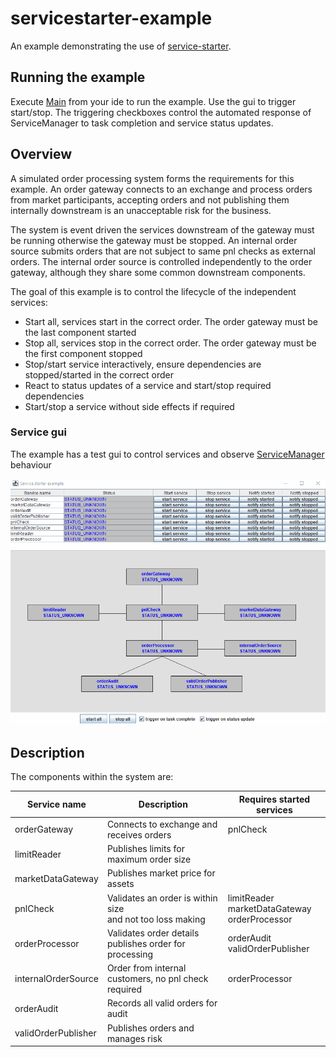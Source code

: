 # servicestarter-example

An example demonstrating the use of [service-starter](https://github.com/gregv12/fluxtion-service-starter). 


## Running the example
Execute [Main](src/main/java/com/fluxtion/example/servicestarter/example1/Main.java) from your ide to run the example.
Use the gui to trigger start/stop. The triggering checkboxes control the automated response of ServiceManager to task 
completion and service status updates.

## Overview
A simulated order processing system forms the requirements for this example. 
An order gateway connects to an exchange and process orders from market participants, 
accepting orders and not publishing them internally downstream is an unacceptable risk for the business.


The system is event driven the services downstream of the gateway must be running otherwise the gateway must be stopped. 
An internal order source submits orders that are not subject to same pnl checks as external orders. 
The internal order source is controlled independently to the order gateway, although they share some common downstream components.

The goal of this example is to control the lifecycle of the independent services:
- Start all, services start in the correct order. The order gateway must be the last component started
- Stop all, services stop in the correct order. The order gateway must be the first component stopped
- Stop/start service interactively, ensure dependencies are stopped/started in the correct order
- React to status updates of a service and start/stop required dependencies
- Start/stop a service without side effects if required

### Service gui
The example has a test gui to control services and observe [ServiceManager](https://github.com/gregv12/fluxtion-service-starter/blob/v0.1.17/src/main/java/com/fluxtion/example/servicestater/ServiceManager.java)
behaviour

![](docs/images/service-starter-example1.gif)

## Description

The components within the system are:

| Service name        | Description                                                   | Requires started services                            |
|---------------------|---------------------------------------------------------------|------------------------------------------------------|
| orderGateway        | Connects to exchange and receives orders                      | pnlCheck                                             |
| limitReader         | Publishes limits for maximum order size                       |                                                      |
| marketDataGateway   | Publishes market price for assets                             |                                                      |
| pnlCheck            | Validates an order is within size<br/>and not too loss making | limitReader<br/>marketDataGateway<br/>orderProcessor |
| orderProcessor      | Validates order details publishes order for processing        | orderAudit<br/>validOrderPublisher                   |
| internalOrderSource | Order from internal customers, no pnl check required          | orderProcessor                                       |
| orderAudit          | Records all valid orders for audit                            |                                                      |
| validOrderPublisher | Publishes orders and manages risk                             |                                                      |








